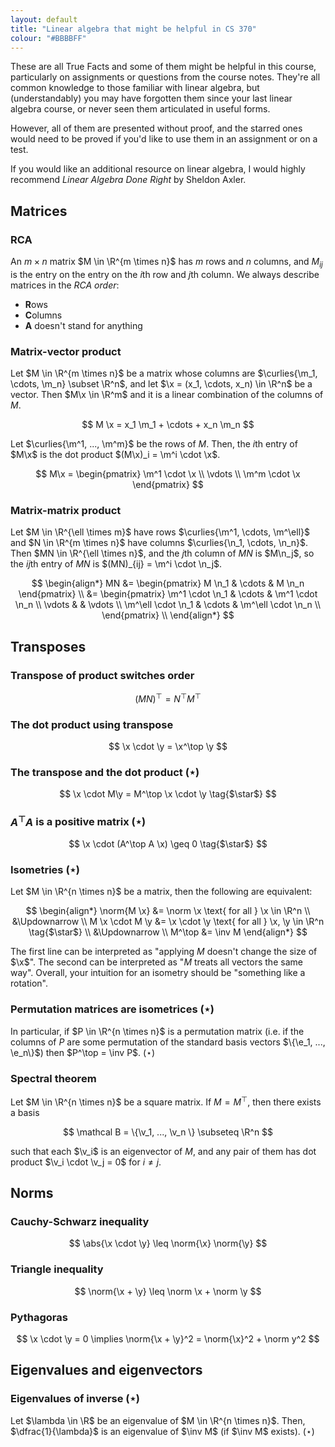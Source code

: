```yaml
---
layout: default
title: "Linear algebra that might be helpful in CS 370"
colour: "#BBBBFF"
---
```



$$
\newcommand{\x}{\mathbf x}
\newcommand{\y}{\mathbf y}
\newcommand{\b}{\mathbf b}
\newcommand{\e}{\mathbf e}
\newcommand{\f}{\mathbf f}
\newcommand{\m}{\mathbf m}
\newcommand{\n}{\mathbf n}
\newcommand{\p}{\mathbf p}
\newcommand{\v}{\mathbf v}
\newcommand{\F}{\mathbf F}
\newcommand{\parens}[1]{\left( #1 \right)}
\newcommand{\curlies}[1]{\left\{ #1 \right\}}
\newcommand{\abs}[1]{\left| #1 \right|}
\newcommand{\norm}[1]{\left\lVert \vphantom{A} #1 \right\rVert}
\newcommand{\inv}[1]{#1^{-1}}
$$

These are all True Facts and some of them might be helpful in this course, particularly on assignments or questions from the course notes. They're all common knowledge to those familiar with linear algebra, but (understandably) you may have forgotten them since your last linear algebra course, or never seen them articulated in useful forms.

However, all of them are presented without proof, and the starred ones would need to be proved if you'd like to use them in an assignment or on a test.

If you would like an additional resource on linear algebra, I would highly recommend *Linear Algebra Done Right* by Sheldon Axler.

## Matrices

### RCA

An $m \times n$ matrix $M \in \R^{m \times n}$ has $m$ rows and $n$ columns, and $M_{ij}$ is the entry on the entry on the $i$th row and $j$th column. We always describe matrices in the *RCA order*:

- **R**ows
- **C**olumns
- **A** doesn't stand for anything

### Matrix-vector product

Let $M \in \R^{m \times n}$ be a matrix whose columns are $\curlies{\m_1, \cdots, \m_n} \subset \R^n$, and let $\x = (x_1, \cdots, x_n) \in \R^n$ be a vector. Then $M\x \in \R^m$ and it is a linear combination of the columns of $M$.

$$
M \x = x_1 \m_1 + \cdots + x_n \m_n
$$

Let $\curlies{\m^1, ..., \m^m}$ be the rows of $M$. Then, the $i$th entry of $M\x$ is the dot product $(M\x)_i = \m^i \cdot \x$.

$$
M\x = \begin{pmatrix} \m^1 \cdot \x \\ \vdots \\ \m^m \cdot \x \end{pmatrix}
$$

### Matrix-matrix product

Let $M \in \R^{\ell \times m}$ have rows $\curlies{\m^1, \cdots, \m^\ell}$ and $N \in \R^{m \times n}$ have columns $\curlies{\n_1, \cdots, \n_n}$. Then $MN \in \R^{\ell \times n}$, and the $j$th column of $MN$ is $M\n_j$, so the $ij$th entry of $MN$ is $(MN)_{ij} = \m^i \cdot \n_j$.

$$
\begin{align*}
MN &= \begin{pmatrix} M \n_1 & \cdots & M \n_n \end{pmatrix} \\
&= \begin{pmatrix}
\m^1 \cdot \n_1 & \cdots & \m^1 \cdot \n_n \\
\vdots & & \vdots \\
\m^\ell \cdot \n_1 & \cdots & \m^\ell \cdot \n_n \\
\end{pmatrix} \\
\end{align*}
$$

## Transposes

### Transpose of product switches order

$$
(MN)^\top = N^\top M^\top
$$

### The dot product using transpose

$$
\x \cdot \y = \x^\top \y
$$

### The transpose and the dot product ($\star$)

$$
\x \cdot M\y = M^\top \x \cdot \y
\tag{$\star$}
$$

### $A^\top A$ is a positive matrix ($\star$)

$$
\x \cdot (A^\top A \x) \geq 0
\tag{$\star$}
$$

### Isometries ($\star$)

Let $M \in \R^{n \times n}$ be a matrix, then the following are equivalent:

$$
\begin{align*}
\norm{M \x} &= \norm \x \text{ for all } \x \in \R^n \\
&\Updownarrow \\
M \x \cdot M \y &= \x \cdot \y \text{ for all } \x, \y \in \R^n 
\tag{$\star$} \\
&\Updownarrow \\
M^\top &= \inv M
\end{align*}
$$

The first line can be interpreted as "applying $M$ doesn't change the size of $\x$". The second can be interpreted as "$M$ treats all vectors the same way". Overall, your intuition for an isometry should be "something like a rotation".

### Permutation matrices are isometrices ($\star$)

In particular, if $P \in \R^{n \times n}$ is a permutation matrix (i.e. if the columns of $P$ are some permutation of the standard basis vectors $\{\e_1, ..., \e_n\}$) then $P^\top = \inv P$.  ($\star$)

### Spectral theorem

Let $M \in \R^{n \times n}$ be a square matrix. If $M = M^\top$, then there exists a basis

$$
\mathcal B = \{\v_1, ..., \v_n \} \subseteq \R^n
$$

such that each $\v_i$ is an eigenvector of $M$, and any pair of them has dot product $\v_i \cdot \v_j = 0$ for $i \neq j$.

## Norms

### Cauchy-Schwarz inequality

$$
\abs{\x \cdot \y} \leq \norm{\x} \norm{\y}
$$

### Triangle inequality

$$
\norm{\x + \y} \leq \norm \x + \norm \y
$$

### Pythagoras

$$
\x \cdot \y = 0 \implies \norm{\x + \y}^2 = \norm{\x}^2 + \norm y^2
$$

## Eigenvalues and eigenvectors

### Eigenvalues of inverse ($\star$)

Let $\lambda \in \R$ be an eigenvalue of $M \in \R^{n \times n}$. Then, $\dfrac{1}{\lambda}$ is an eigenvalue of $\inv M$ (if $\inv M$ exists).  ($\star$)
